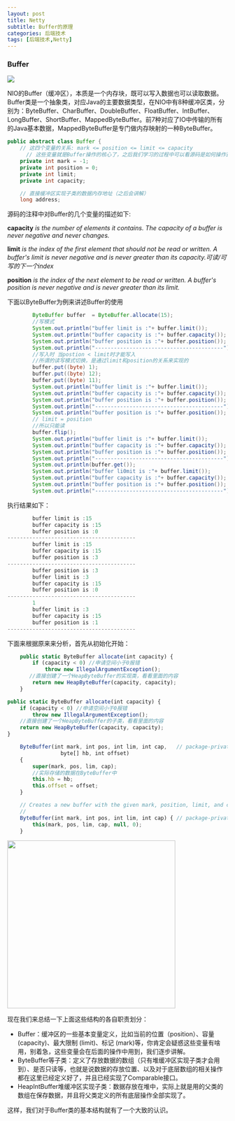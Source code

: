 ```yaml
---
layout: post
title: Netty
subtitle: Buffer的原理
categories: 后端技术
tags: [后端技术,Netty]
---
```


### Buffer

![](https://tva1.sinaimg.cn/large/e6c9d24egy1h1ixd6z9kxj21hi0dmab5.jpg)

NIO的Buffer（缓冲区），本质是一个内存块，既可以写入数据也可以读取数据。Buffer类是一个抽象类，对应Java的主要数据类型，在NIO中有8种缓冲区类，分别为：ByteBuffer、CharBuffer、DoubleBuffer、FloatBuffer、IntBuffer、LongBuffer、ShortBuffer、MappedByteBuffer。前7种对应了IO中传输的所有的Java基本数据，MappedByteBuffer是专门做内存映射的一种ByteBuffer。

```java
public abstract class Buffer {
    // 这四个变量的关系: mark <= position <= limit <= capacity
      // 这些变量就是Buffer操作的核心了，之后我们学习的过程中可以看源码是如何操作这些变量的
    private int mark = -1;
    private int position = 0;
    private int limit;
    private int capacity;

    // 直接缓冲区实现子类的数据内存地址（之后会讲解）
    long address;
```

源码的注释中对Buffer的几个变量的描述如下:

**capacity** *is the number of elements it contains. The capacity of a buffer is never negative and never changes.*

**limit** *is the index of the first element that should not be read or written. A buffer's limit is never negative and is never greater than its capacity.可读/可写的下一个index*

**position**  *is the index of the next element to be read or written. A buffer's position is never negative and is never greater than its limit.*

下面以ByteBuffer为例来讲述Buffer的使用

```java
        ByteBuffer buffer  = ByteBuffer.allocate(15);
        //写模式
        System.out.println("buffer limit is :"+ buffer.limit());
        System.out.println("buffer capacity is :"+ buffer.capacity());
        System.out.println("buffer position is :"+ buffer.position());
        System.out.println("-----------------------------------------");
        //写入时 当postion < limit时才能写入
        //所谓的读写模式切换，是通过limit和position的关系来实现的
        buffer.put((byte) 1);
        buffer.put((byte) 12);
        buffer.put((byte) 11);
        System.out.println("buffer limit is :"+ buffer.limit());
        System.out.println("buffer capacity is :"+ buffer.capacity());
        System.out.println("buffer position is :"+ buffer.position());
        System.out.println("-----------------------------------------");
        System.out.println("buffer position is :"+ buffer.position());
        // limit = position
        //所以只能读
        buffer.flip();
        System.out.println("buffer limit is :"+ buffer.limit());
        System.out.println("buffer capacity is :"+ buffer.capacity());
        System.out.println("buffer position is :"+ buffer.position());
        System.out.println("-----------------------------------------");
        System.out.println(buffer.get());
        System.out.println("buffer li0mit is :"+ buffer.limit());
        System.out.println("buffer capacity is :"+ buffer.capacity());
        System.out.println("buffer position is :"+ buffer.position());
        System.out.println("-----------------------------------------");
```

执行结果如下：

```javascript
        buffer limit is :15
        buffer capacity is :15
        buffer position is :0
-----------------------------------------
        buffer limit is :15
        buffer capacity is :15
        buffer position is :3
-----------------------------------------
        buffer position is :3
        buffer limit is :3
        buffer capacity is :15
        buffer position is :0
-----------------------------------------
        1
        buffer limit is :3
        buffer capacity is :15
        buffer position is :1
-----------------------------------------
```

下面来根据原来来分析，首先从初始化开始：

```javascript
    public static ByteBuffer allocate(int capacity) {
        if (capacity < 0) //申请空间小于0报错
            throw new IllegalArgumentException();
       //直接创建了一个HeapByteBuffer的实现类，看看里面的内容
        return new HeapByteBuffer(capacity, capacity);
    }
```

```javascript
public static ByteBuffer allocate(int capacity) {
    if (capacity < 0) //申请空间小于0报错
        throw new IllegalArgumentException();
    //直接创建了一个HeapByteBuffer的子类，看看里面的内容
    return new HeapByteBuffer(capacity, capacity);
}
```

```javascript
    ByteBuffer(int mark, int pos, int lim, int cap,   // package-private
                 byte[] hb, int offset)
    {
        super(mark, pos, lim, cap);
        //实际存储的数据在ByteBuffer中
        this.hb = hb;
        this.offset = offset;
    }

    // Creates a new buffer with the given mark, position, limit, and capacity
    //
    ByteBuffer(int mark, int pos, int lim, int cap) { // package-private
        this(mark, pos, lim, cap, null, 0);
    }
```

<img src="file:///C:/Users/Administrator/AppData/Roaming/marktext/images/2022-07-29-00-18-42-image.png" title="" alt="" width="384">

现在我们来总结一下上面这些结构的各自职责划分：

- Buffer：缓冲区的一些基本变量定义，比如当前的位置（position）、容量 (capacity)、最大限制 (limit)、标记 (mark)等，你肯定会疑惑这些变量有啥用，别着急，这些变量会在后面的操作中用到，我们逐步讲解。
- ByteBuffer等子类：定义了存放数据的数组（只有堆缓冲区实现子类才会用到）、是否只读等，也就是说数据的存放位置、以及对于底层数组的相关操作都在这里已经定义好了，并且已经实现了Comparable接口。
- HeapIntBuffer堆缓冲区实现子类：数据存放在堆中，实际上就是用的父类的数组在保存数据，并且将父类定义的所有底层操作全部实现了。

这样，我们对于Buffer类的基本结构就有了一个大致的认识。
